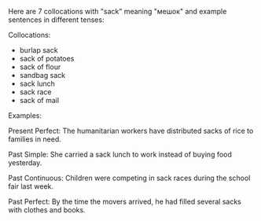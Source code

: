 Here are 7 collocations with "sack" meaning "мешок" and example sentences in different tenses:

Collocations:
- burlap sack
- sack of potatoes
- sack of flour
- sandbag sack
- sack lunch
- sack race
- sack of mail

Examples:

Present Perfect: The humanitarian workers have distributed sacks of rice to families in need.

Past Simple: She carried a sack lunch to work instead of buying food yesterday.

Past Continuous: Children were competing in sack races during the school fair last week.

Past Perfect: By the time the movers arrived, he had filled several sacks with clothes and books.